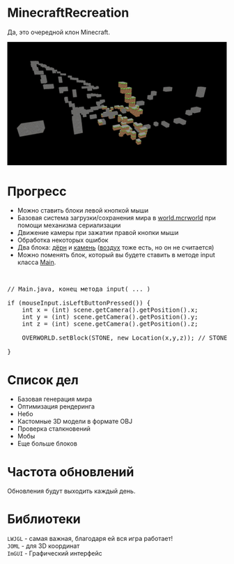 # MinecraftRecreation
Да, это очередной клон Minecraft.

![MinecraftRecreation](screenshot.png)

# Прогресс
* Можно ставить блоки левой кнопкой мыши
* Базовая система загрузки/сохранения мира в [world.mcrworld](world.mcrworld) при помощи механизма сериализации
* Движение камеры при зажатии правой кнопки мыши
* Обработка некоторых ошибок
* Два блока: [дёрн](src/main/java/net/minecraftrecreation/world/block/GrassBlock.java) и [камень](src/main/java/net/minecraftrecreation/world/block/Stone.java) ([воздух](src/main/java/net/minecraftrecreation/world/block/Air.java) тоже есть, но он не считается)
* Можно поменять блок, который вы будете ставить в методе input класса [Main](src/main/java/net/minecraftrecreation/client/Main.java).
<br/>

<pre>
// Main.java, конец метода input( ... )

if (mouseInput.isLeftButtonPressed()) {
    int x = (int) scene.getCamera().getPosition().x;
    int y = (int) scene.getCamera().getPosition().y;
    int z = (int) scene.getCamera().getPosition().z;

    OVERWORLD.setBlock(STONE, new Location(x,y,z)); // STONE можно заменить на "GrassBlock" и обратно
    
}
</pre>

# Список дел
* Базовая генерация мира
* Оптимизация рендеринга
* Небо
* Кастомные 3D модели в формате OBJ
* Проверка сталкновений
* Мобы
* Еще больше блоков

# Частота обновлений
Обновления будут выходить каждый день.

# Библиотеки
<code>LWJGL</code> - самая важная, благодаря ей вся игра работает!
<br/>
<code>JOML</code> - для 3D координат
<br/>
<code>ImGUI</code> - Графический интерфейс
<br/>